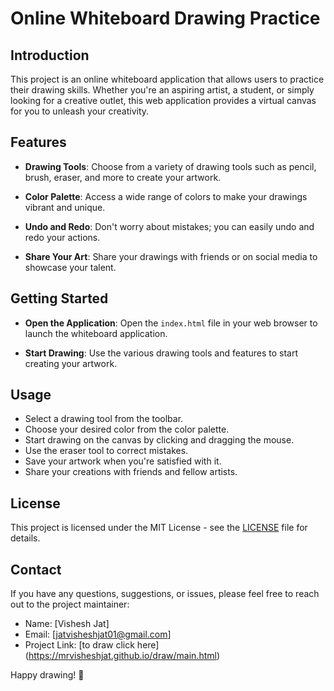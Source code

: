 # Online Whiteboard Drawing Practice

## Introduction

This project is an online whiteboard application that allows users to practice their drawing skills. Whether you're an aspiring artist, a student, or simply looking for a creative outlet, this web application provides a virtual canvas for you to unleash your creativity.

## Features

- **Drawing Tools**: Choose from a variety of drawing tools such as pencil, brush, eraser, and more to create your artwork.

- **Color Palette**: Access a wide range of colors to make your drawings vibrant and unique.

- **Undo and Redo**: Don't worry about mistakes; you can easily undo and redo your actions.
  
- **Share Your Art**: Share your drawings with friends or on social media to showcase your talent.

## Getting Started

- **Open the Application**: Open the `index.html` file in your web browser to launch the whiteboard application.

- **Start Drawing**: Use the various drawing tools and features to start creating your artwork.

## Usage

- Select a drawing tool from the toolbar.
- Choose your desired color from the color palette.
- Start drawing on the canvas by clicking and dragging the mouse.
- Use the eraser tool to correct mistakes.
- Save your artwork when you're satisfied with it.
- Share your creations with friends and fellow artists.

## License

This project is licensed under the MIT License - see the [LICENSE](LICENSE) file for details.

## Contact

If you have any questions, suggestions, or issues, please feel free to reach out to the project maintainer:

- Name: [Vishesh Jat]
- Email: [jatvisheshjat01@gmail.com]
- Project Link: [to draw click here] (https://mrvisheshjat.github.io/draw/main.html)


Happy drawing! 🎨


